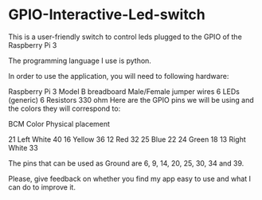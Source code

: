 # GPIO-Interactive-Led-switch
This is a user-friendly switch to control leds plugged to the GPIO of the Raspberry Pi 3

The programming language I use is python.

In order to use the application, you will need to following hardware:

Raspberry Pi 3 Model B
breadboard
Male/Female jumper wires
6 LEDs (generic)
6 Resistors 330 ohm
Here are the GPIO pins we will be using and the colors they will correspond to:

BCM		Color		Physical placement

21		Left White			40
16		Yellow				36
12		Red					32
25		Blue				22
24		Green				18
13		Right White			33

The pins that can be used as Ground are 6, 9, 14, 20, 25, 30, 34 and 39.

Please, give feedback on whether you find my app easy to use and what I can do to improve it.
